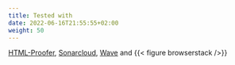 ```yaml
---
title: Tested with
date: 2022-06-16T21:55:55+02:00
weight: 50
---
```

[HTML-Proofer](https://github.com/gjtorikian/html-proofer), [Sonarcloud](https://sonarcloud.io/project/overview?id=bowman2001_perplex), [Wave](https://wave.webaim.org) and {{< figure browserstack />}}
